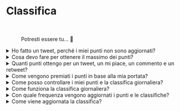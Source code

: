 # Classifica

<figure><img src="../../../.gitbook/assets/Prometheus_Throne.png" alt="" width="375"><figcaption><p>Potresti essere tu... 👀</p></figcaption></figure>

<details>

<summary>Ho fatto un tweet, perché i miei punti non sono aggiornati?</summary>

Aggiorniamo i dati ogni 24 ore, quindi il tuo punteggio verrà aggiornato di conseguenza. Tieni presente che un tweet deve prima avere un certo livello di coinvolgimento (visualizzazioni, mi piace, commenti, retweet) per essere conteggiato da [LunarCrush](lunarcrush-test.md). Ciò potrebbe comportare un ritardo fino a 48 ore. È importante notare che non c'è limite al numero di tweet che puoi pubblicare in un giorno. Quando tweetti frequentemente e in modo coerente, i ritardi di elaborazione di LunarCrush hanno un impatto minore.

</details>

<details>

<summary>Cosa devo fare per ottenere il massimo dei punti?</summary>

Per ottenere il massimo dei punti per la stagione, l'obiettivo è puntare alla posizione più alta nella classifica ogni giorno. Essere costantemente tra i primi 300 partecipanti forma una solida base, ma raggiungere una posizione prominente è un risultato che garantisce il massimo dei punti.

Mantenere una presenza regolare è fondamentale per evitare di perdere punti giornalieri. Per ottimizzare ulteriormente i tuoi punti giornalieri, considera queste migliori pratiche:

Utilizza il punteggio di influenza di [LunarCrush](lunarcrush-test.md). Mantieni un programma di pubblicazione coerente (10-40 volte al giorno per i migliori influencer). Utilizza $ticker e #hashtag accurati (#XBorg, $XBG e #XBG). Offri contenuti di valore per coinvolgere i tuoi follower. Interagisci con post rilevanti, in particolare quelli legati a token, exchange o NFT di cui sei appassionato. Dai priorità all'aspetto visivo utilizzando immagini di alta qualità. Tagga altre persone influenti e figure di spicco associate ai token su cui ti concentri. Evita l'uso eccessivo di hashtag irrilevanti per evitare lo spam.

</details>

<details>

<summary>Quanti punti ottengo per un tweet, un mi piace, un commento e un retweet?</summary>

Poiché ci affidiamo a [LunarCrush](lunarcrush-test.md), non assegniamo punti per azioni isolate. LunarCrush misura il tuo coinvolgimento complessivo nel progetto XBorg durante la giornata e genera una classifica. In base a questa classifica giornaliera, il giocatore accumula punti. Per ulteriori dettagli su come viene generata la classifica di influenza, consulta [FAQ di LunarCrush](https://lunarcrush.com/faq/how-does-lunarcrush-calculate-social-influence).

</details>

<details>

<summary>Come vengono premiati i punti in base alla mia portata?</summary>

Le attività di coinvolgimento cumulative, che comprendono azioni come tweet, mi piace, retweet, commenti e follower, giocano un ruolo nel determinare la tua classifica giornaliera di influencer misurata da LunarCrush. XBorg assegna punti su base giornaliera durante la fase in base a questa classifica. Raggiungere una posizione più alta alla fine della fase comporta una ricompensa più consistente.

</details>

<details>

<summary>Come posso controllare i miei punti e la classifica giornaliera?</summary>

Visita <mark style="color:red;">**{LINK ALLA CLASSIFICA}**</mark>. La classifica viene aggiornata ogni 24 ore.

</details>

<details>

<summary>Come funziona la classifica giornaliera?</summary>

In base alla tua classifica, calcolata e misurata nelle ultime 24 ore da LunarCrush, ottieni punti su base giornaliera.

I punti vengono assegnati come segue:

<img src="../../../.gitbook/assets/points_distribution.png" alt="" data-size="original">

Se la tua posizione scende al di là del 300º posto, non riceverai punti per quel giorno. Ma questo è il vantaggio di questa classifica: ogni giorno hai una nuova possibilità di fare bene.

Speriamo che questa spiegazione fornisca chiarezza su come vengono accumulati i punti.

</details>

<details>

<summary>Con quale frequenza vengono aggiornati i punti e le classifiche?</summary>

Eseguiamo l'estrazione dei dati quotidianamente e assegniamo punti ai primi 300 influencer del giorno. Di conseguenza, la classifica cambia una volta ogni 24 ore.

</details>

<details>

<summary>Come viene aggiornata la classifica?</summary>

Ogni giorno guadagni punti in base alla tua posizione giornaliera. Questi punti vengono accumulati giornalmente per compilare la classifica. Questa classifica svolge un ruolo cruciale nel determinare le tue ricompense alla fine del periodo di qualificazione o della stagione.

</details>
